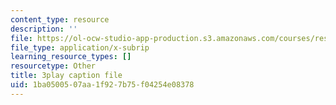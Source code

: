 ```yaml
---
content_type: resource
description: ''
file: https://ol-ocw-studio-app-production.s3.amazonaws.com/courses/res-ll-005-mathematics-of-big-data-and-machine-learning-january-iap-2020/1ba0500507aa1f927b75f04254e08378_zNGKX-4PRsk.srt
file_type: application/x-subrip
learning_resource_types: []
resourcetype: Other
title: 3play caption file
uid: 1ba05005-07aa-1f92-7b75-f04254e08378
---
```

